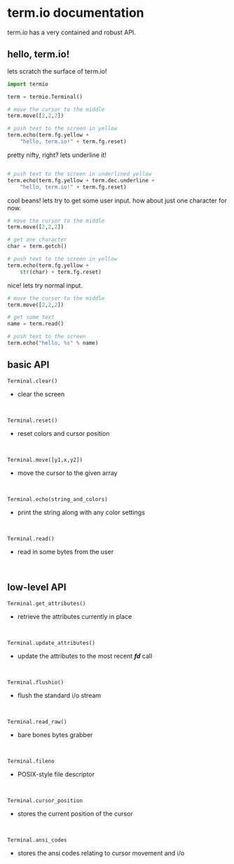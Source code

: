 # term.io documentation
term.io has a very contained and robust API. 

## hello, term.io!
lets scratch the surface of term.io!
```python
import termio

term = termio.Terminal()

# move the cursor to the middle
term.move([2,2,2])

# push text to the screen in yellow
term.echo(term.fg.yellow + 
    "hello, term.io!" + term.fg.reset)
```
pretty nifty, right? lets underline it!
```python

# push text to the screen in underlined yellow
term.echo(term.fg.yellow + term.dec.underline + 
    "hello, term.io!" + term.fg.reset)
```
cool beans! lets try to get some user input. how about
just one character for now.
```python
# move the cursor to the middle
term.move([2,2,2])

# get one character
char = term.getch()

# push text to the screen in yellow
term.echo(term.fg.yellow + 
    str(char) + term.fg.reset)
```
nice! lets try normal input.
```python
# move the cursor to the middle
term.move([2,2,2])

# get some text
name = term.read()

# push text to the screen
term.echo("hello, %s" % name)
```

## basic API
```Terminal.clear()```
* clear the screen
<br>

```Terminal.reset()```
* reset colors and cursor position
<br>

```Terminal.move([y1,x,y2])```
* move the cursor to the given array
<br>

```Terminal.echo(string_and_colors)```
* print the string along with any color settings
<br>

```Terminal.read()```
* read in some bytes from the user
<br>

## low-level API
```Terminal.get_attributes()```
* retrieve the attributes currently in place
<br>

```Terminal.update_attributes()```
* update the attributes to the most recent ***fd*** call
<br>

```Terminal.flushio()```
* flush the standard i/o stream
<br>

```Terminal.read_raw()```
* bare bones bytes grabber
<br>

```Terminal.fileno```
* POSIX-style file descriptor
<br>

```Terminal.cursor_position```
* stores the current position of the cursor
<br>

```Terminal.ansi_codes```
* stores the ansi codes relating to cursor movement and i/o
<br>





